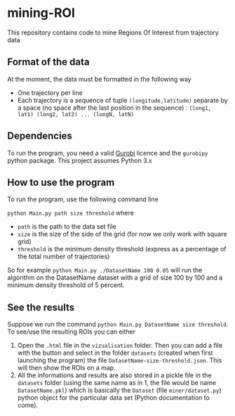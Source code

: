# mining-ROI

This repository contains code to mine Regions Of Interest from trajectory data

## Format of the data
At the moment, the data must be formatted in the following way
  - One trajectory per line
  - Each trajectory is a sequence of tuple `(longitude,latitude)` separate by a space (no space after the last position in the sequence) : `(long1, lat1) (long2, lat2) ... (longN, latN)`

## Dependencies

To run the program, you need a valid [Gurobi](http://www.gurobi.com/) licence and the `gurobipy` python package. This project assumes Python 3.x
  
## How to use the program
To run the program, use the following command line
 
`python Main.py path size threshold` where
  - `path` is the path to the data set file
  - `size` is the size of the side of the grid (for now we only work with square grid)
  - `threshold` is the minimum density threshold (express as a percentage of the total number of trajectories)
  
So for example `python Main.py ./DatasetName 100 0.05` will run the algorithm on the DatasetName dataset with a grid of size 
100 by 100 and a minimum density threshold of 5 percent.

## See the results
Suppose we run the command `python Main.py DatasetName size threshold`. To see/use the resulting ROIs you can either
  1) Open the `.html` file in the `vizualisation` folder. Then you can add a file with the button and select in the folder
  `datasets` (created when first launching the program) the file `DatasetName-size-threshold.json`. This will then show the 
  ROIs on a map.
  2) All the informations and results are also stored in a pickle file in the `datasets` folder (using the same name as in 1,
  the file would be name `DatasetName.pkl`) which is basically the `Dataset` (file `miner/dataset.py`) python object for the particular data set (Python documentation to come).
  
